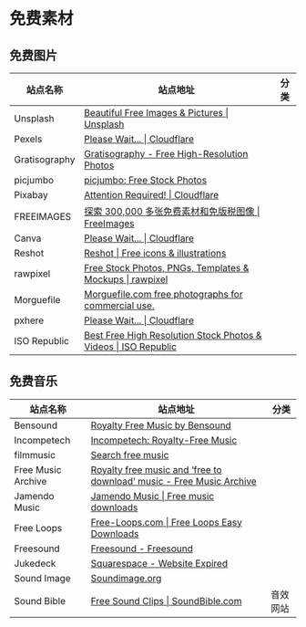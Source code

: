 # 免费素材

## 免费图片
| **站点名称** | **站点地址** | **分类** |
| --- | --- | --- |
| Unsplash | [Beautiful Free Images & Pictures &#124; Unsplash](https://unsplash.com/) |  |
| Pexels | [Please Wait... &#124; Cloudflare](https://www.pexels.com/) |  |
| Gratisography | [Gratisography - Free High-Resolution Photos](https://gratisography.com/) |  |
| picjumbo | [picjumbo: Free Stock Photos](https://picjumbo.com/) |  |
| Pixabay | [Attention Required! &#124; Cloudflare](https://pixabay.com/zh/) |  |
| FREEIMAGES | [探索 300,000 多张免费素材和免版税图像 &#124; FreeImages](https://cn.freeimages.com/) |  |
| Canva | [Please Wait... &#124; Cloudflare](https://www.canva.com/photos/free/) |  |
| Reshot | [Reshot &#124; Free icons & illustrations](https://www.reshot.com/) |  |
| rawpixel | [Free Stock Photos, PNGs, Templates & Mockups &#124; rawpixel](https://www.rawpixel.com/) |  |
| Morguefile | [Morguefile.com free photographs for commercial use.](https://morguefile.com/) |  |
| pxhere | [Please Wait... &#124; Cloudflare](https://pxhere.com/) |  |
| ISO Republic | [Best Free High Resolution Stock Photos & Videos &#124; ISO Republic](https://isorepublic.com/) |  |

## 免费音乐
| **站点名称** | **站点地址** | **分类** |
| --- | --- | --- |
| Bensound | [Royalty Free Music by Bensound](https://www.bensound.com/) |  |
| Incompetech | [Incompetech: Royalty-Free Music](https://incompetech.com/music/) |  |
| filmmusic | [Search free music](https://incompetech.filmmusic.io/search/) |  |
| Free Music Archive | [Royalty free music and ‘free to download’ music - Free Music Archive](http://freemusicarchive.org/) |  |
| Jamendo Music | [Jamendo Music &#124; Free music downloads](https://www.jamendo.com/) |  |
| Free Loops | [Free-Loops.com &#124; Free Loops Easy Downloads](http://free-loops.com/) |  |
| Freesound | [Freesound - Freesound](https://freesound.org/) |  |
| Jukedeck | [Squarespace - Website Expired](https://www.jukedeck.com/) |  |
| Sound Image | [Soundimage.org](http://soundimage.org/) |  |
| Sound Bible | [Free Sound Clips &#124; SoundBible.com](http://soundbible.com/) | 音效网站 |

